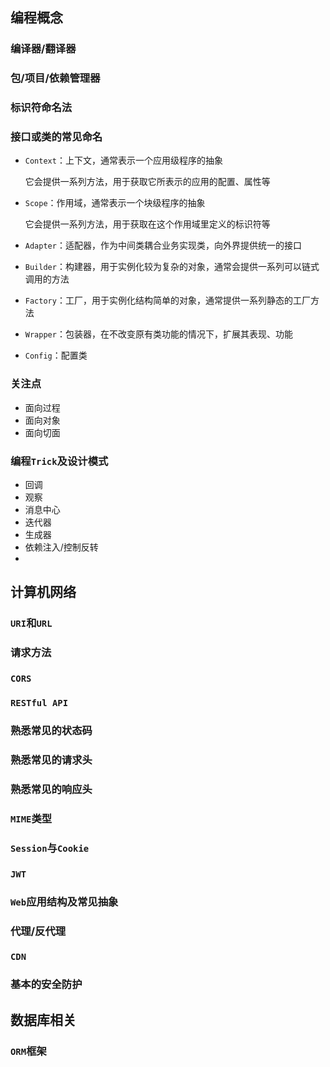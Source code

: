 ## 编程概念

### 编译器/翻译器

### 包/项目/依赖管理器

### 标识符命名法

### 接口或类的常见命名

- `Context`：上下文，通常表示一个应用级程序的抽象

  它会提供一系列方法，用于获取它所表示的应用的配置、属性等
- `Scope`：作用域，通常表示一个块级程序的抽象

  它会提供一系列方法，用于获取在这个作用域里定义的标识符等
- `Adapter`：适配器，作为中间类耦合业务实现类，向外界提供统一的接口
- `Builder`：构建器，用于实例化较为复杂的对象，通常会提供一系列可以链式调用的方法
- `Factory`：工厂，用于实例化结构简单的对象，通常提供一系列静态的工厂方法
- `Wrapper`：包装器，在不改变原有类功能的情况下，扩展其表现、功能
- `Config`：配置类

### 关注点

- 面向过程
- 面向对象
- 面向切面

### 编程`Trick`及设计模式

- 回调
- 观察
- 消息中心
- 迭代器
- 生成器
- 依赖注入/控制反转
-

## 计算机网络

### `URI`和`URL`

### 请求方法

### `CORS`

### `RESTful API`

### 熟悉常见的状态码

### 熟悉常见的请求头

### 熟悉常见的响应头

### `MIME`类型

### `Session`与`Cookie`

### `JWT`

### `Web`应用结构及常见抽象

### 代理/反代理

### `CDN`

### 基本的安全防护

## 数据库相关

### `ORM`框架

